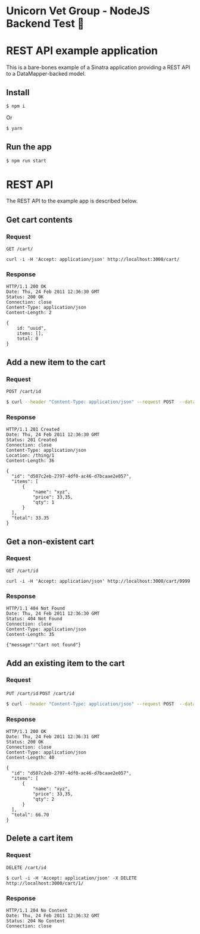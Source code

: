 # Unicorn Vet Group - NodeJS Backend Test :unicorn: 

# REST API example application

This is a bare-bones example of a Sinatra application providing a REST
API to a DataMapper-backed model.

## Install

```bash 
$ npm i
```
Or 
```bash
$ yarn
```

## Run the app
```bash
$ npm run start
```

# REST API

The REST API to the example app is described below.

## Get cart contents

### Request

`GET /cart/`

    curl -i -H 'Accept: application/json' http://localhost:3000/cart/

### Response

    HTTP/1.1 200 OK
    Date: Thu, 24 Feb 2011 12:36:30 GMT
    Status: 200 OK
    Connection: close
    Content-Type: application/json
    Content-Length: 2

    {
        id: "uuid",
        items: [],
        total: 0
    }

## Add a new item to the cart

### Request

`POST /cart/id`
```bash
$ curl --header "Content-Type: application/json" --request POST  --data '{"name":"xyz","price":33.35}' http://localhost:3000/cart/uuid
   ``` 
### Response

    HTTP/1.1 201 Created
    Date: Thu, 24 Feb 2011 12:36:30 GMT
    Status: 201 Created
    Connection: close
    Content-Type: application/json
    Location: /thing/1
    Content-Length: 36

    {
      "id": "d507c2eb-2797-4df0-ac46-d7bcaae2e057",
      "items": [
          {
              "name": "xyz",
              "price": 33,35,
              "qty": 1
          }
      ],
      "total": 33.35
    }


## Get a non-existent cart

### Request

`GET /cart/id`

    curl -i -H 'Accept: application/json' http://localhost:3000/cart/9999

### Response

    HTTP/1.1 404 Not Found
    Date: Thu, 24 Feb 2011 12:36:30 GMT
    Status: 404 Not Found
    Connection: close
    Content-Type: application/json
    Content-Length: 35

    {"message":"Cart not found"}


## Add an existing item to the cart

### Request
`PUT /cart/id`
`POST /cart/id`
```bash
$ curl --header "Content-Type: application/json" --request POST  --data '{"name":"xyz","price":33.35}' http://localhost:3000/cart/uuid
```


### Response

    HTTP/1.1 200 OK
    Date: Thu, 24 Feb 2011 12:36:31 GMT
    Status: 200 OK
    Connection: close
    Content-Type: application/json
    Content-Length: 40

    {
      "id": "d507c2eb-2797-4df0-ac46-d7bcaae2e057",
      "items": [
          {
              "name": "xyz",
              "price": 33,35,
              "qty": 2
          }
      ],
      "total": 66.70
    }

## Delete a cart item

### Request

`DELETE /cart/id`

```
$ curl -i -H 'Accept: application/json' -X DELETE http://localhost:3000/cart/1/
```

### Response

    HTTP/1.1 204 No Content
    Date: Thu, 24 Feb 2011 12:36:32 GMT
    Status: 204 No Content
    Connection: close


